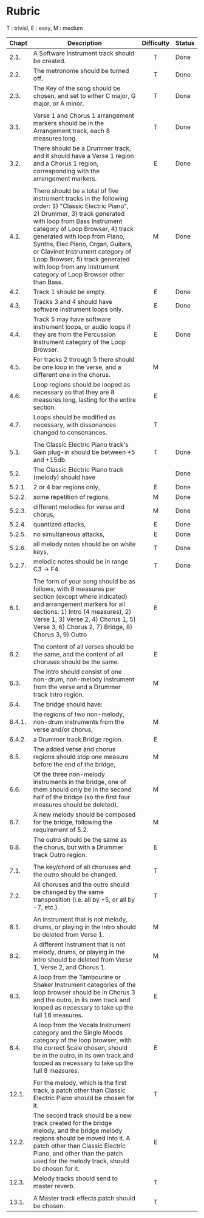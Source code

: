 # Rubric

T : trivial, E : easy, M : medium

| Chapt | Description | Difficulty | Status |
| :---  | --- | :---: | --- |
| 2.1. | A Software Instrument track should be created. | T | Done
| 2.2. | The metronome should be turned off. | T | Done
| 2.3. | The Key of the song should be chosen, and set to either C major, G major, or A minor. | T | Done
| | | | |
| 3.1. | Verse 1 and Chorus 1 arrangement markers should be in the Arrangement track, each 8 measures long. | T | Done
| 3.2. | There should be a Drummer track, and it should have a Verse 1 region and a Chorus 1 region, corresponding with the arrangement markers. | E | Done
| | | | |
| 4.1. | There should be a total of five instrument tracks in the following order: 1) "Classic Electric Piano", 2) Drummer, 3) track generated with loop from Bass Instrument category of Loop Browser, 4) track generated with loop from Piano, Synths,  Elec Piano, Organ, Guitars, or Clavinet Instrument category of Loop Browser, 5) track generated with loop from any Instrument category of Loop Browser other than Bass. | M | Done
| 4.2. | Track 1 should be empty. | E | Done
| 4.3. | Tracks 3 and 4 should have software instrument loops only. | E | Done
| 4.4. | Track 5 may have software instrument loops, or audio loops if they are from the Percussion Instrument category of the Loop Browser. | E | Done
| 4.5. | For tracks 2 through 5 there should be one loop in the verse, and a different one in the chorus. | M
| 4.6. | Loop regions should be looped as necessary so that they are 8 measures long, lasting for the entire section. | E
| 4.7. | Loops should be modified as necessary, with dissonances changed to consonances. | T
| | | | |
| 5.1. | The Classic Electric Piano track's Gain plug-in should be between +5 and +15db. | T | Done
| 5.2. | The Classic Electric Piano track (melody) should have | | Done
| 5.2.1. | 2 or 4 bar regions only, | E | Done
| 5.2.2. | some repetition of regions, | M | Done
| 5.2.3. | different melodies for verse and chorus, | M | Done
| 5.2.4. | quantized attacks, | E  | Done
| 5.2.5. | no simultaneous attacks, | E | Done
| 5.2.6. | all melody notes should be on white keys, | T | Done
| 5.2.7. | melodic notes should be in range C3 -> F4. | T | Done
| | | | |
| 6.1. | The form of your song should be as follows, with 8 measures per section (except where indicated) and arrangement markers for all sections: 1) Intro (4 measures), 2) Verse 1, 3) Verse 2, 4) Chorus 1, 5) Verse 3, 6) Chorus 2, 7) Bridge, 8) Chorus 3, 9) Outro | E
| | | | |
| 6.2. | The content of all verses should be the same, and the content of all choruses should be the same. | E
| 6.3. | The intro should consist of one non-drum, non-melody instrument from the verse and a Drummer track Intro region. | M
| 6.4. | The bridge should have:
| 6.4.1. | the regions of two non-melody, non-drum instruments from the verse and/or chorus, | M
| 6.4.2. | a Drummer track Bridge region. | E
| 6.5. | The added verse and chorus regions should stop one measure before the end of the bridge, | M
| 6.6. | Of the three non-melody instruments in the bridge, one of them should only be in the second half of the bridge (so the first four measures should be deleted). | M
| 6.7. | A new melody should be composed for the bridge, following the requirement of 5.2. | M
| 6.8. | The outro should be the same as the chorus, but with a Drummer track Outro region. | E
| | | | |
| 7.1. | The key/chord of all choruses and the outro should be changed. | T
| 7.2. | All choruses and the outro should be changed by the same transposition (i.e. all by +5, or all by -7, etc.). | T
| | | | |
| 8.1. | An instrument that is not melody, drums, or playing in the intro should be deleted from Verse 1. | M
| 8.2. | A different instrument that is not melody, drums, or playing in the intro should be deleted from Verse 1, Verse 2, and Chorus 1. | M
| 8.3. | A loop from the Tambourine or Shaker Instrument categories of the loop browser should be in Chorus 3 and the outro, in its own track and looped as necessary to take up the full 16 measures. | E
| 8.4. | A loop from the Vocals Instrument category and the Single Moods category of the loop browser, with the correct Scale chosen, should be in the outro, in its own track and looped as necessary to take up the full 8 measures. | E
| | | | |
| 12.1. | For the melody, which is the first track, a patch other than Classic Electric Piano should be chosen for it. | T 
| 12.2. | The second track should be a new track created for the bridge melody, and the bridge melody regions should be moved into it. A patch other than Classic Electric Piano, and other than the patch used for the melody track, should be chosen for it. | E
| 12.3. | Melody tracks should send to master reverb. | T
| | | | |
| 13.1. | A Master track effects patch should be chosen. | T
